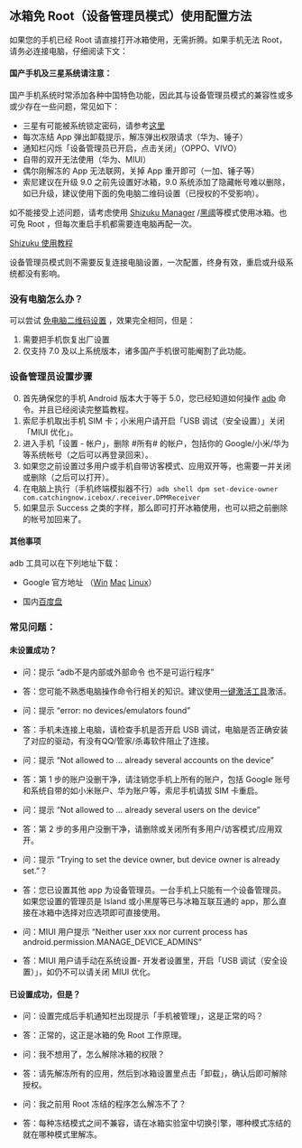 ## 冰箱免 Root（设备管理员模式）使用配置方法

如果您的手机已经 Root 请直接打开冰箱使用，无需折腾。如果手机无法 Root，请务必连接电脑，仔细阅读下文：

#### 国产手机及三星系统请注意：

国产手机系统时常添加各种中国特色功能，因此其与设备管理员模式的兼容性或多或少存在一些问题，常见如下：

- 三星有可能被系统锁定密码，请参考[这里](https://github.com/heruoxin/Ice-Box-Docs/blob/master/Device%20Owner%20%E4%B8%89%E6%98%9F%E7%89%B9%E5%88%AB%E8%AF%B4%E6%98%8E.md)
- 每次冻结 App 弹出卸载提示，解冻弹出权限请求（华为、锤子）
- 通知栏闪烁「设备管理员已开启，点击关闭」（OPPO、VIVO）
- 自带的双开无法使用（华为、MIUI）
- 偶尔刚解冻的 App 无法联网，关掉 App 重开即可（一加、锤子等）
- 索尼建议在升级 9.0 之前先设置好冰箱，9.0 系统添加了隐藏帐号难以删除，如已升级，建议使用下面的免电脑二维码设置（已授权的不受影响）。


如不能接受上述问题，请考虑使用 [Shizuku Manager](https://www.coolapk.com/apk/moe.shizuku.privileged.api) /[黑阈](https://www.coolapk.com/apk/me.piebridge.brevent)等模式使用冰箱。也可免 Root ，但每次重启手机都需要连电脑再配一次。

[Shizuku 使用教程](https://jingyan.baidu.com/article/e52e361568e6d540c60c5108.html)

设备管理员模式则不需要反复连接电脑设置，一次配置，终身有效，重启或升级系统都没有影响。

### 没有电脑怎么办？

可以尝试 [免电脑二维码设置](https://github.com/heruoxin/Ice-Box-Docs/blob/master/%E5%85%8D%20Root%20%E5%85%8D%E7%94%B5%E8%84%91%E8%AE%BE%E7%BD%AE.md) ，效果完全相同，但是：

1. 需要把手机恢复出厂设置
2. 仅支持 7.0 及以上系统版本，诸多国产手机很可能阉割了此功能。


### 设备管理员设置步骤

0. 首先确保您的手机 Android 版本大于等于 5.0，您已经知道如何操作 [adb](https://sspai.com/post/23509) 命令。并且已经阅读完整篇教程。
1. 索尼手机取出手机 SIM 卡；小米用户请开启「USB 调试（安全设置）」关闭「MIUI 优化」。
2. 进入手机「设置 - 帐户」，删除 #所有# 的帐户，包括你的 Google/小米/华为等系统帐号（之后可以再登录回来）。
3. 如果您之前设置过多用户或手机自带访客模式、应用双开等，也需要一并关闭或删除（之后可以打开）。
4. 在电脑上执行（手机终端模拟器不行）`adb shell dpm set-device-owner com.catchingnow.icebox/.receiver.DPMReceiver` 
5. 如果显示 Success 之类的字样，那么即可打开冰箱使用，也可以把之前删除的帐号加回来了。

#### 其他事项

adb 工具可以在下列地址下载：

- Google 官方地址 （[Win](https://dl.google.com/android/repository/platform-tools-latest-windows.zip) [Mac](https://dl.google.com/android/repository/platform-tools-latest-darwin.zip) [Linux](https://dl.google.com/android/repository/platform-tools-latest-linux.zip)）

- 国内[百度盘](https://pan.baidu.com/s/1q9SWiK9Loivyt6zvr98seQ)


### 常见问题：

#### 未设置成功？

- 问：提示 “adb不是内部或外部命令 也不是可运行程序”
- 答：您可能不熟悉电脑操作命令行相关的知识。建议使用[一键激活工具](https://github.com/heruoxin/Ice-Box-Docs/blob/master/%E4%B8%80%E9%94%AE%E6%BF%80%E6%B4%BB%E5%B7%A5%E5%85%B7.md)激活。

- 问：提示 “error: no devices/emulators found”
- 答：手机未连接上电脑，请检查手机是否开启 USB 调试，电脑是否正确安装了对应的驱动，有没有QQ/管家/杀毒软件阻止了连接。

- 问：提示 “Not allowed to ... already several accounts on the device”
- 答：第 1 步的账户没删干净，请注销您手机上所有的账户，包括 Google 账号和系统自带的如小米账户、华为账户等，索尼手机请拔 SIM 卡重启。

- 问：提示 “Not allowed to ... already several users on the device”
- 答：第 2 步的多用户没删干净，请删除或关闭所有多用户/访客模式/应用双开。

- 问：提示 “Trying to set the device owner, but device owner is already set.”？
- 答：您已设置其他 app 为设备管理员。一台手机上只能有一个设备管理员。如果您设置的管理员是 Island 或小黑屋等已与冰箱互联互通的 app，那么直接在冰箱中选择对应选项即可直接使用。

- 问：MIUI 用户提示 “Neither user xxx nor current process has android.permission.MANAGE_DEVICE_ADMINS”
- 答：MIUI 用户请手动在系统设置- 开发者设置里，开启「USB 调试（安全设置）」，如仍不可以请关闭 MIUI 优化。


#### 已设置成功，但是？

- 问：设置完成后手机通知栏出现提示「手机被管理」，这是正常的吗？
- 答：正常的，这正是冰箱的免 Root 工作原理。

- 问：我不想用了，怎么解除冰箱的权限？
- 答：请先解冻所有的应用，然后到冰箱设置里点击「卸载」，确认后即可解除授权。

- 问：我之前用 Root 冻结的程序怎么解冻不了？
- 答：每种冻结模式之间不兼容，请在冰箱实验室中切换引擎，哪种模式冻结的就在哪种模式里解冻。

